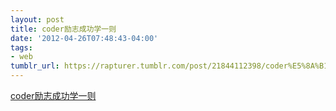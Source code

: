 ```yaml
---
layout: post
title: coder励志成功学一则
date: '2012-04-26T07:48:43-04:00'
tags:
- web
tumblr_url: https://rapturer.tumblr.com/post/21844112398/coder%E5%8A%B1%E5%BF%97%E6%88%90%E5%8A%9F%E5%AD%A6%E4%B8%80%E5%88%99
---
```

[coder励志成功学一则](http://japhr.blogspot.com/2012/04/366-or-how-i-tricked-myself-into-being.html)  
